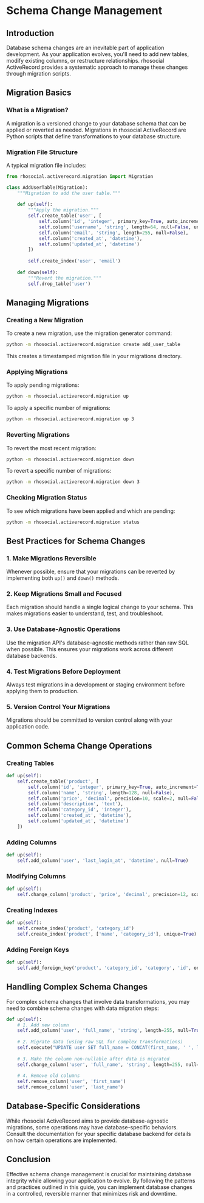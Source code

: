 # Schema Change Management

## Introduction

Database schema changes are an inevitable part of application development. As your application evolves, you'll need to add new tables, modify existing columns, or restructure relationships. rhosocial ActiveRecord provides a systematic approach to manage these changes through migration scripts.

## Migration Basics

### What is a Migration?

A migration is a versioned change to your database schema that can be applied or reverted as needed. Migrations in rhosocial ActiveRecord are Python scripts that define transformations to your database structure.

### Migration File Structure

A typical migration file includes:

```python
from rhosocial.activerecord.migration import Migration

class AddUserTable(Migration):
    """Migration to add the user table."""
    
    def up(self):
        """Apply the migration."""
        self.create_table('user', [
            self.column('id', 'integer', primary_key=True, auto_increment=True),
            self.column('username', 'string', length=64, null=False, unique=True),
            self.column('email', 'string', length=255, null=False),
            self.column('created_at', 'datetime'),
            self.column('updated_at', 'datetime')
        ])
        
        self.create_index('user', 'email')
    
    def down(self):
        """Revert the migration."""
        self.drop_table('user')
```

## Managing Migrations

### Creating a New Migration

To create a new migration, use the migration generator command:

```bash
python -m rhosocial.activerecord.migration create add_user_table
```

This creates a timestamped migration file in your migrations directory.

### Applying Migrations

To apply pending migrations:

```bash
python -m rhosocial.activerecord.migration up
```

To apply a specific number of migrations:

```bash
python -m rhosocial.activerecord.migration up 3
```

### Reverting Migrations

To revert the most recent migration:

```bash
python -m rhosocial.activerecord.migration down
```

To revert a specific number of migrations:

```bash
python -m rhosocial.activerecord.migration down 3
```

### Checking Migration Status

To see which migrations have been applied and which are pending:

```bash
python -m rhosocial.activerecord.migration status
```

## Best Practices for Schema Changes

### 1. Make Migrations Reversible

Whenever possible, ensure that your migrations can be reverted by implementing both `up()` and `down()` methods.

### 2. Keep Migrations Small and Focused

Each migration should handle a single logical change to your schema. This makes migrations easier to understand, test, and troubleshoot.

### 3. Use Database-Agnostic Operations

Use the migration API's database-agnostic methods rather than raw SQL when possible. This ensures your migrations work across different database backends.

### 4. Test Migrations Before Deployment

Always test migrations in a development or staging environment before applying them to production.

### 5. Version Control Your Migrations

Migrations should be committed to version control along with your application code.

## Common Schema Change Operations

### Creating Tables

```python
def up(self):
    self.create_table('product', [
        self.column('id', 'integer', primary_key=True, auto_increment=True),
        self.column('name', 'string', length=128, null=False),
        self.column('price', 'decimal', precision=10, scale=2, null=False),
        self.column('description', 'text'),
        self.column('category_id', 'integer'),
        self.column('created_at', 'datetime'),
        self.column('updated_at', 'datetime')
    ])
```

### Adding Columns

```python
def up(self):
    self.add_column('user', 'last_login_at', 'datetime', null=True)
```

### Modifying Columns

```python
def up(self):
    self.change_column('product', 'price', 'decimal', precision=12, scale=4)
```

### Creating Indexes

```python
def up(self):
    self.create_index('product', 'category_id')
    self.create_index('product', ['name', 'category_id'], unique=True)
```

### Adding Foreign Keys

```python
def up(self):
    self.add_foreign_key('product', 'category_id', 'category', 'id', on_delete='CASCADE')
```

## Handling Complex Schema Changes

For complex schema changes that involve data transformations, you may need to combine schema changes with data migration steps:

```python
def up(self):
    # 1. Add new column
    self.add_column('user', 'full_name', 'string', length=255, null=True)
    
    # 2. Migrate data (using raw SQL for complex transformations)
    self.execute("UPDATE user SET full_name = CONCAT(first_name, ' ', last_name)")
    
    # 3. Make the column non-nullable after data is migrated
    self.change_column('user', 'full_name', 'string', length=255, null=False)
    
    # 4. Remove old columns
    self.remove_column('user', 'first_name')
    self.remove_column('user', 'last_name')
```

## Database-Specific Considerations

While rhosocial ActiveRecord aims to provide database-agnostic migrations, some operations may have database-specific behaviors. Consult the documentation for your specific database backend for details on how certain operations are implemented.

## Conclusion

Effective schema change management is crucial for maintaining database integrity while allowing your application to evolve. By following the patterns and practices outlined in this guide, you can implement database changes in a controlled, reversible manner that minimizes risk and downtime.